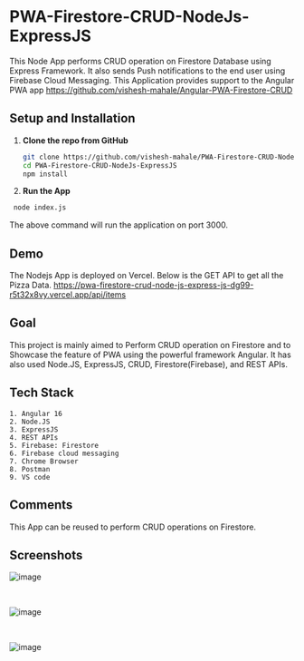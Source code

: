 # PWA-Firestore-CRUD-NodeJs-ExpressJS
This Node App performs CRUD operation on Firestore Database using Express Framework.
It also sends Push notifications to the end user using Firebase Cloud Messaging.
This Application provides support to the Angular PWA app https://github.com/vishesh-mahale/Angular-PWA-Firestore-CRUD 


## Setup and Installation

1. **Clone the repo from GitHub**
   ```sh
   git clone https://github.com/vishesh-mahale/PWA-Firestore-CRUD-NodeJs-ExpressJS.git
   cd PWA-Firestore-CRUD-NodeJs-ExpressJS
   npm install
   ```

2.  **Run the App**
 ```sh
  node index.js
  ```
   The above command will run the application on port 3000.

## Demo
The Nodejs App is deployed on Vercel. 
Below is the GET API to get all the Pizza Data.
https://pwa-firestore-crud-node-js-express-js-dg99-r5t32x8vy.vercel.app/api/items


## Goal
This project is mainly aimed to Perform CRUD operation on Firestore and to Showcase the feature of PWA using the powerful framework Angular. 
It has also used Node.JS, ExpressJS, CRUD, Firestore(Firebase), and REST APIs.

## Tech Stack
 	1. Angular 16
	2. Node.JS  
	3. ExpressJS
	4. REST APIs
	5. Firebase: Firestore
    6. Firebase cloud messaging
    7. Chrome Browser
    8. Postman
    9. VS code

## Comments
This App can be reused to perform CRUD operations on Firestore.

## Screenshots

![image](https://github.com/vishesh-mahale/PWA-Firestore-CRUD-NodeJs-ExpressJS/assets/55619589/999d84ed-ac53-40f5-bd7e-27b0418facd3)

<br>  

![image](https://github.com/vishesh-mahale/PWA-Firestore-CRUD-NodeJs-ExpressJS/assets/55619589/40f9f022-134b-4374-a13e-d26e2fe82598)

<br>

![image](https://github.com/vishesh-mahale/PWA-Firestore-CRUD-NodeJs-ExpressJS/assets/55619589/6c023669-4988-4a57-92ad-1065cafeb826)

